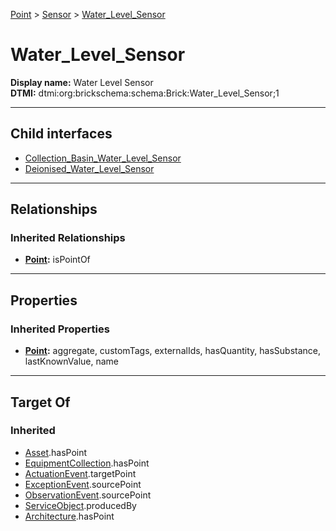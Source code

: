 [Point](../../Point.md) > [Sensor](../Sensor.md) > [Water_Level_Sensor](#)
# Water_Level_Sensor

**Display name:** Water Level Sensor<br />
**DTMI:** dtmi:org:brickschema:schema:Brick:Water_Level_Sensor;1

---

## Child interfaces
* [Collection_Basin_Water_Level_Sensor](Collection_Basin_Water_Level_Sensor.md)
* [Deionised_Water_Level_Sensor](Deionised_Water_Level_Sensor.md)

---

## Relationships
### Inherited Relationships
* **[Point](../../Point.md):** isPointOf

---

## Properties
### Inherited Properties
* **[Point](../../Point.md):** aggregate, customTags, externalIds, hasQuantity, hasSubstance, lastKnownValue, name

---

## Target Of
### Inherited
* [Asset](../../../Asset/Asset.md).hasPoint
* [EquipmentCollection](../../../Collection/AssetCollection/EquipmentCollection/EquipmentCollection.md).hasPoint
* [ActuationEvent](../../../Event/PointEvent/ActuationEvent.md).targetPoint
* [ExceptionEvent](../../../Event/PointEvent/ExceptionEvent.md).sourcePoint
* [ObservationEvent](../../../Event/PointEvent/ObservationEvent.md).sourcePoint
* [ServiceObject](../../../Information/ServiceObject/ServiceObject.md).producedBy
* [Architecture](../../../Space/Architecture/Architecture.md).hasPoint
